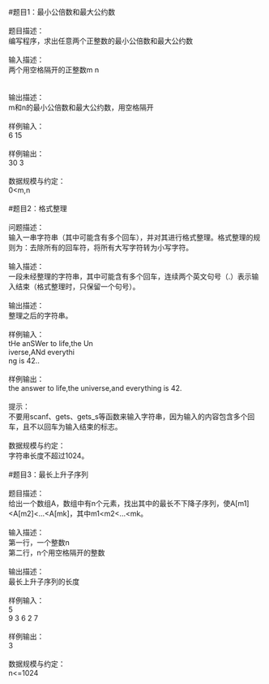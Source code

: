#题目1：最小公倍数和最大公约数<br>
<br>
题目描述：<br>
编写程序，求出任意两个正整数的最小公倍数和最大公约数<br>
<br>
输入描述：<br>
两个用空格隔开的正整数m n<br><br>
<br>
输出描述：<br>
m和n的最小公倍数和最大公约数，用空格隔开<br>
<br>
样例输入：<br>
6 15<br>
<br>
样例输出：<br>
30 3<br>
<br>
数据规模与约定：<br>
0\<m,n<br>
<br>
#题目2：格式整理<br>
<br>
问题描述：<br>
输入一串字符串（其中可能含有多个回车），并对其进行格式整理。格式整理的规则为：去除所有的回车符，将所有大写字符转为小写字符。<br>
<br>
输入描述：<br>
一段未经整理的字符串，其中可能含有多个回车，连续两个英文句号（.）表示输入结束（格式整理时，只保留一个句号）。<br>
<br>
输出描述：<br>
整理之后的字符串。<br>
<br>
样例输入：<br>
tHe anSWer to life,the Un<br>
iverse,ANd everythi<br>
ng is 42..<br>
<br>
样例输出：<br>
the answer to life,the universe,and everything is 42.<br>
<br>
提示：<br>
不要用scanf、gets、gets_s等函数来输入字符串，因为输入的内容包含多个回车，且不以回车为输入结束的标志。<br>
<br>
数据规模与约定：<br>
字符串长度不超过1024。<br>
<br>
#题目3：最长上升子序列<br>
<br>
题目描述：<br>
给出一个数组A，数组中有n个元素，找出其中的最长不下降子序列，使A[m1]\<A[m2]\<...\<A[mk]，其中m1\<m2\<...\<mk。<br>
<br>
输入描述：<br>
第一行，一个整数n<br>
第二行，n个用空格隔开的整数<br>
<br>
输出描述：<br>
最长上升子序列的长度<br>
<br>
样例输入：<br>
5<br>
9 3 6 2 7<br>
<br>
样例输出：<br>
3<br>
<br>
数据规模与约定：<br>
n<=1024<br>
<br>
